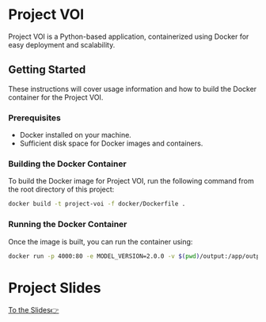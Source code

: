 # Project VOI

Project VOI is a Python-based application, containerized using Docker for easy deployment and scalability.

## Getting Started

These instructions will cover usage information and how to build the Docker container for the Project VOI.

### Prerequisites

- Docker installed on your machine.
- Sufficient disk space for Docker images and containers.

### Building the Docker Container

To build the Docker image for Project VOI, run the following command from the root directory of this project:

```bash
docker build -t project-voi -f docker/Dockerfile .
```
### Running the Docker Container

Once the image is built, you can run the container using:

```bash
docker run -p 4000:80 -e MODEL_VERSION=2.0.0 -v $(pwd)/output:/app/output/results project-voi
```

# Project Slides
[To the Slides👉]([https://www.example.com](https://tome.app/abc-e486/model-development-and-evaluation-clq9v10mc0hlxo3650rl5gt0h)https://tome.app/abc-e486/model-development-and-evaluation-clq9v10mc0hlxo3650rl5gt0h)
